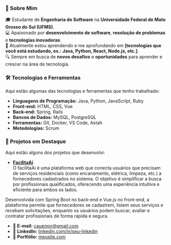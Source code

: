 
### 🚀 Sobre Mim
🎓 Estudante de **Engenharia de Software** na **Universidade Federal de Mato Grosso do Sul (UFMS)**.  
💻 Apaixonado por **desenvolvimento de software**, **resolução de problemas** e **tecnologias inovadoras**.  
🌱 Atualmente estou aprendendo e me aprofundando em **[tecnologias que você está estudando, ex.: Java, Python, React, Node.js, etc.]**.  
🔍 Sempre em busca de **novos desafios** e **oportunidades** para aprender e crescer na área de tecnologia.  



### 🛠️ Tecnologias e Ferramentas
Aqui estão algumas das tecnologias e ferramentas que tenho trabalhado:

- **Linguagens de Programação:** Java, Python, JavaScript, Ruby
- **Front-end:** HTML, CSS, Vue  
- **Back-end:** Spring, Rails  
- **Bancos de Dados:** MySQL, PostgreSQL  
- **Ferramentas:** Git, Docker, VS Code, Astah  
- **Metodologias:** Scrum


### 🚀 Projetos em Destaque
Aqui estão alguns dos projetos que desenvolvi:

- **[FacilitaAi]((https://github.com/PET-Sistemas/facilita-ai-project/tree/main))**  
 O facilitaAi é uma plataforma web que conecta usuários que precisam de serviços residenciais (como encanamento, elétrica, limpeza, etc.) a fornecedores cadastrados no sistema. O objetivo é simplificar a busca por profissionais qualificados, oferecendo uma experiência intuitiva e eficiente para ambos os lados.

Desenvolvida com Spring Boot no back-end e Vue.js no front-end, a plataforma permite que fornecedores se cadastrem, listem seus serviços e recebam solicitações, enquanto os usuários podem buscar, avaliar e contratar profissionais de forma rápida e segura.


- 📧 **E-mail:** [cauemor@gmail.com](mailto:cauemor@gmail.com)  
- 🔗 **LinkedIn:** [linkedin.com/in/seu-linkedin](https://www.linkedin.com/in/seu-linkedin)  
- 💼 **Portfólio:** [meusite.com](https://meusite.com)  

